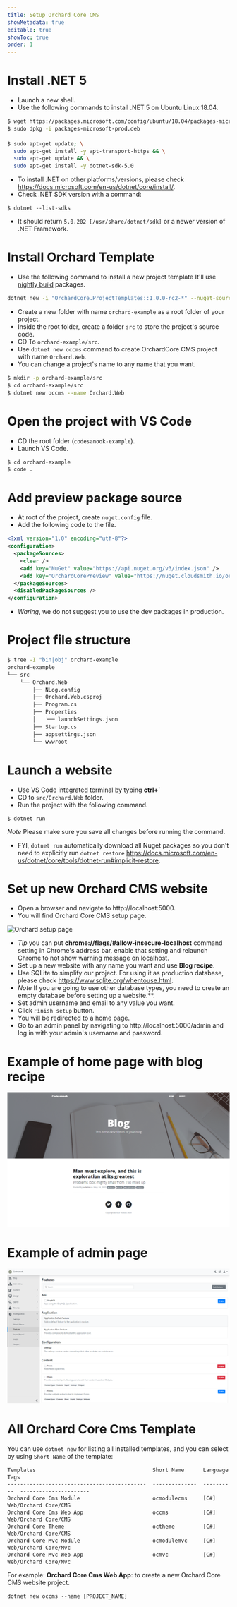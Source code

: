 ```yaml
---
title: Setup Orchard Core CMS
showMetadata: true
editable: true
showToc: true
order: 1
---
```


# Install .NET 5
- Launch a new shell.
- Use the following commands to install .NET 5 on Ubuntu Linux 18.04.
```sh
$ wget https://packages.microsoft.com/config/ubuntu/18.04/packages-microsoft-prod.deb -O packages-microsoft-prod.deb
$ sudo dpkg -i packages-microsoft-prod.deb

$ sudo apt-get update; \
  sudo apt-get install -y apt-transport-https && \
  sudo apt-get update && \
  sudo apt-get install -y dotnet-sdk-5.0
```

- To install .NET on other platforms/versions, please check https://docs.microsoft.com/en-us/dotnet/core/install/.
- Check .NET SDK version with a command:
```
$ dotnet --list-sdks
```
- It should return `5.0.202 [/usr/share/dotnet/sdk]` or a newer version of .NET Framework.

# Install Orchard Template
- Use the following command to install a new project template
  It'll use [nightly build](https://github.com/OrchardCMS/OrchardCore/#build-status) packages.
```sh
dotnet new -i "OrchardCore.ProjectTemplates::1.0.0-rc2-*" --nuget-source https://nuget.cloudsmith.io/orchardcore/preview/v3/index.json
```
- Create a new folder with name `orchard-example` as a root folder of your project.
- Inside the root folder, create a folder `src` to store the project's source code.
- CD To `orchard-example/src`.
- Use `dotnet new occms` command to create OrchardCore CMS project with name `Orchard.Web`.
- You can change a project's name to any name that you want.
```sh
$ mkdir -p orchard-example/src
$ cd orchard-example/src
$ dotnet new occms --name Orchard.Web
```

# Open the project with VS Code
- CD the root folder (`codesanook-example`).
- Launch VS Code.
```sh
$ cd orchard-example
$ code .
```

# Add preview package source
- At root of the project, create `nuget.config` file.
- Add the following code to the file.
```xml
<?xml version="1.0" encoding="utf-8"?>
<configuration>
  <packageSources>
    <clear />
    <add key="NuGet" value="https://api.nuget.org/v3/index.json" />
    <add key="OrchardCorePreview" value="https://nuget.cloudsmith.io/orchardcore/preview/v3/index.json" />
  </packageSources>
  <disabledPackageSources />
</configuration>
```
- *Waring*, we do not suggest you to use the dev packages in production.

# Project file structure
```sh
$ tree -I "bin|obj" orchard-example
orchard-example
└── src
    └── Orchard.Web
        ├── NLog.config
        ├── Orchard.Web.csproj
        ├── Program.cs
        ├── Properties
        │   └── launchSettings.json
        ├── Startup.cs
        ├── appsettings.json
        └── wwwroot
```

# Launch a website
- Use VS Code integrated terminal by typing **ctrl+`**
- CD to `src/Orchard.Web` folder.
- Run the project with the following command.
```
$ dotnet run
```
*Note* Please make sure you save all changes before running the command.
- FYI, `dotnet run` automatically download all Nuget packages so you don't need to explicitly run `dotnet restore` https://docs.microsoft.com/en-us/dotnet/core/tools/dotnet-run#implicit-restore.

# Set up new Orchard CMS website
- Open a browser and navigate to http://localhost:5000.
- You will find Orchard Core CMS setup page.

![Orchard setup page](./images/orchard-setup-page.png)
- *Tip* you can put **chrome://flags/#allow-insecure-localhost** command setting in Chrome's address bar, enable that setting and relaunch Chrome to not show warning message on localhost.
- Set up a new website with any name you want and use **Blog recipe**.
- Use SQLite to simplify our project. For using it as production database, please check  https://www.sqlite.org/whentouse.html.
- *Note* If you are going to use other database types,  you need to create an empty database before setting up a website.**.
- Set admin username and email to any value you want.
- Click `Finish setup` button.
- You will be redirected to a home page.
- Go to an admin panel by navigating to http://localhost:5000/admin and log in with your admin's username and password.

# Example of home page with blog recipe
![](images/orchard-core-cms-home-page.png)

# Example of admin page
![](images/orchard-core-cms-admin-page.png)

# All Orchard Core Cms Template

You can use `dotnet new` for listing all installed templates, and you can select by using `Short Name` of the template:

```
Templates                                     Short Name      Language    Tags
--------------------------------------------  --------------  ----------  ----------------------
Orchard Core Cms Module                       ocmodulecms     [C#]        Web/Orchard Core/CMS
Orchard Core Cms Web App                      occms           [C#]        Web/Orchard Core/CMS
Orchard Core Theme                            octheme         [C#]        Web/Orchard Core/CMS
Orchard Core Mvc Module                       ocmodulemvc     [C#]        Web/Orchard Core/Mvc
Orchard Core Mvc Web App                      ocmvc           [C#]        Web/Orchard Core/Mvc
```

For example:
**Orchard Core Cms Web App**:  to create a new Orchard Core CMS website project.
```
dotnet new occms --name [PROJECT_NAME]
```
